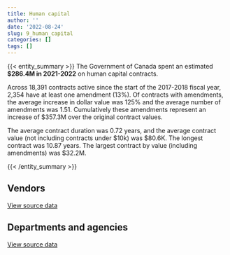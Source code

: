 ```yaml
---
title: Human capital
author: ''
date: '2022-08-24'
slug: 9_human_capital
categories: []
tags: []
---
```


<script src="/rmarkdown-libs/htmlwidgets/htmlwidgets.js"></script>
<link href="/rmarkdown-libs/datatables-css/datatables-crosstalk.css" rel="stylesheet" />
<script src="/rmarkdown-libs/datatables-binding/datatables.js"></script>
<script src="/rmarkdown-libs/jquery/jquery-3.6.0.min.js"></script>
<link href="/rmarkdown-libs/dt-core-bootstrap/css/dataTables.bootstrap.min.css" rel="stylesheet" />
<link href="/rmarkdown-libs/dt-core-bootstrap/css/dataTables.bootstrap.extra.css" rel="stylesheet" />
<script src="/rmarkdown-libs/dt-core-bootstrap/js/jquery.dataTables.min.js"></script>
<script src="/rmarkdown-libs/dt-core-bootstrap/js/dataTables.bootstrap.min.js"></script>
<link href="/rmarkdown-libs/crosstalk/css/crosstalk.min.css" rel="stylesheet" />
<script src="/rmarkdown-libs/crosstalk/js/crosstalk.min.js"></script>
<script src="/rmarkdown-libs/htmlwidgets/htmlwidgets.js"></script>
<link href="/rmarkdown-libs/datatables-css/datatables-crosstalk.css" rel="stylesheet" />
<script src="/rmarkdown-libs/datatables-binding/datatables.js"></script>
<script src="/rmarkdown-libs/jquery/jquery-3.6.0.min.js"></script>
<link href="/rmarkdown-libs/dt-core-bootstrap/css/dataTables.bootstrap.min.css" rel="stylesheet" />
<link href="/rmarkdown-libs/dt-core-bootstrap/css/dataTables.bootstrap.extra.css" rel="stylesheet" />
<script src="/rmarkdown-libs/dt-core-bootstrap/js/jquery.dataTables.min.js"></script>
<script src="/rmarkdown-libs/dt-core-bootstrap/js/dataTables.bootstrap.min.js"></script>
<link href="/rmarkdown-libs/crosstalk/css/crosstalk.min.css" rel="stylesheet" />
<script src="/rmarkdown-libs/crosstalk/js/crosstalk.min.js"></script>

{{< entity_summary >}}
The Government of Canada spent an estimated **\$286.4M in 2021-2022** on human capital contracts.

Across 18,391 contracts active since the start of the 2017-2018 fiscal year, 2,354 have at least one amendment (13%). Of contracts with amendments, the average increase in dollar value was 125% and the average number of amendments was 1.51. Cumulatively these amendments represent an increase of \$357.3M over the original contract values.

The average contract duration was 0.72 years, and the average contract value (not including contracts under \$10k) was \$80.6K. The longest contract was 10.87 years. The largest contract by value (including amendments) was \$32.2M.

{{< /entity_summary >}}

## Vendors

<div id="htmlwidget-1" style="width:100%;height:auto;" class="datatables html-widget"></div>
<script type="application/json" data-for="htmlwidget-1">{"x":{"style":"bootstrap","filter":"none","vertical":false,"data":[["<a href=\"/vendors/4plan_consulting/\">4PLAN CONSULTING<\/a>","<a href=\"/vendors/529040_ontario_and_880382/\">529040 ONTARIO AND 880382<\/a>","<a href=\"/vendors/73719_newfoundland_labrador/\">73719 NEWFOUNDLAND LABRADOR<\/a>","<a href=\"/vendors/abb/\">ABB<\/a>","<a href=\"/vendors/abco_industries/\">ABCO INDUSTRIES<\/a>","<a href=\"/vendors/accenture/\">ACCENTURE<\/a>","<a href=\"/vendors/acosys_consulting_services/\">ACOSYS CONSULTING SERVICES<\/a>","<a href=\"/vendors/adga_group/\">ADGA GROUP<\/a>","<a href=\"/vendors/adobe/\">ADOBE<\/a>","<a href=\"/vendors/adp_canada_compagnie_adp_canada/\">ADP CANADA COMPAGNIE ADP CANADA<\/a>","<a href=\"/vendors/advanced_chippewa_technologies/\">ADVANCED CHIPPEWA TECHNOLOGIES<\/a>","<a href=\"/vendors/agilent/\">AGILENT<\/a>","<a href=\"/vendors/altis_human_resources/\">ALTIS HUMAN RESOURCES<\/a>","<a href=\"/vendors/amazon/\">AMAZON<\/a>","<a href=\"/vendors/amec_foster_wheeler_americas/\">AMEC FOSTER WHEELER AMERICAS<\/a>","<a href=\"/vendors/american_bureau_of_shipping/\">AMERICAN BUREAU OF SHIPPING<\/a>","<a href=\"/vendors/aon_reed_stenhouse/\">AON REED STENHOUSE<\/a>","<a href=\"/vendors/applied_electonics/\">APPLIED ELECTONICS<\/a>","<a href=\"/vendors/aqua_lung_canada/\">AQUA LUNG CANADA<\/a>","<a href=\"/vendors/artemp_personnel_services/\">ARTEMP PERSONNEL SERVICES<\/a>","<a href=\"/vendors/atco/\">ATCO<\/a>","<a href=\"/vendors/avi_spl_canada/\">AVI SPL CANADA<\/a>","<a href=\"/vendors/bae_systems/\">BAE SYSTEMS<\/a>","<a href=\"/vendors/banfield_seguin/\">BANFIELD SEGUIN<\/a>","<a href=\"/vendors/bdo_canada/\">BDO CANADA<\/a>","<a href=\"/vendors/bell_canada/\">BELL CANADA<\/a>","<a href=\"/vendors/bell_textron/\">BELL TEXTRON<\/a>","<a href=\"/vendors/black_mcdonald/\">BLACK MCDONALD<\/a>","<a href=\"/vendors/bluedot/\">BLUEDOT<\/a>","<a href=\"/vendors/bluedrop_training_simulation/\">BLUEDROP TRAINING SIMULATION<\/a>","<a href=\"/vendors/bmc_software_canada/\">BMC SOFTWARE CANADA<\/a>","<a href=\"/vendors/bmt_fleet_technology/\">BMT FLEET TECHNOLOGY<\/a>","<a href=\"/vendors/c_core/\">C CORE<\/a>","<a href=\"/vendors/ca/\">CA<\/a>","<a href=\"/vendors/cache_computer_consulting/\">CACHE COMPUTER CONSULTING<\/a>","<a href=\"/vendors/cae/\">CAE<\/a>","<a href=\"/vendors/calian/\">CALIAN<\/a>","<a href=\"/vendors/campbell_scientific_canada/\">CAMPBELL SCIENTIFIC CANADA<\/a>","<a href=\"/vendors/canada_post/\">CANADA POST<\/a>","<a href=\"/vendors/canadian_bureau_for_international_education/\">CANADIAN BUREAU FOR INTERNATIONAL EDUCATION<\/a>","<a href=\"/vendors/canadian_corps_of_commissionaires/\">CANADIAN CORPS OF COMMISSIONAIRES<\/a>","<a href=\"/vendors/canadian_helicopters/\">CANADIAN HELICOPTERS<\/a>","<a href=\"/vendors/canadian_red_cross/\">CANADIAN RED CROSS<\/a>","<a href=\"/vendors/canadian_standards_association/\">CANADIAN STANDARDS ASSOCIATION<\/a>","<a href=\"/vendors/cansel_survey_equipment/\">CANSEL SURVEY EQUIPMENT<\/a>","<a href=\"/vendors/carahsoft_technology/\">CARAHSOFT TECHNOLOGY<\/a>","<a href=\"/vendors/carleton_university/\">CARLETON UNIVERSITY<\/a>","<a href=\"/vendors/cbci_telecom/\">CBCI TELECOM<\/a>","<a href=\"/vendors/cdw_canada/\">CDW CANADA<\/a>","<a href=\"/vendors/cedrom_sni/\">CEDROM SNI<\/a>","<a href=\"/vendors/cgi/\">CGI<\/a>","<a href=\"/vendors/charron_human_resources/\">CHARRON HUMAN RESOURCES<\/a>","<a href=\"/vendors/charter_telecom/\">CHARTER TELECOM<\/a>","<a href=\"/vendors/chu_sainte_justine/\">CHU SAINTE JUSTINE<\/a>","<a href=\"/vendors/chubb_edwards/\">CHUBB EDWARDS<\/a>","<a href=\"/vendors/cima/\">CIMA<\/a>","<a href=\"/vendors/cision_canada/\">CISION CANADA<\/a>","<a href=\"/vendors/cistel_technology/\">CISTEL TECHNOLOGY<\/a>","<a href=\"/vendors/citrix/\">CITRIX<\/a>","<a href=\"/vendors/click_networks/\">CLICK NETWORKS<\/a>","<a href=\"/vendors/closereach/\">CLOSEREACH<\/a>","<a href=\"/vendors/cnw_group/\">CNW GROUP<\/a>","<a href=\"/vendors/cofomo/\">COFOMO<\/a>","<a href=\"/vendors/colt_canada/\">COLT CANADA<\/a>","<a href=\"/vendors/commvault_systems/\">COMMVAULT SYSTEMS<\/a>","<a href=\"/vendors/conoscenti_technologies/\">CONOSCENTI TECHNOLOGIES<\/a>","<a href=\"/vendors/contract_community/\">CONTRACT COMMUNITY<\/a>","<a href=\"/vendors/convergint_technologies/\">CONVERGINT TECHNOLOGIES<\/a>","<a href=\"/vendors/cossette_communications/\">COSSETTE COMMUNICATIONS<\/a>","<a href=\"/vendors/cpcs_transcom/\">CPCS TRANSCOM<\/a>","<a href=\"/vendors/ctoms/\">CTOMS<\/a>","<a href=\"/vendors/cummins_canada/\">CUMMINS CANADA<\/a>","<a href=\"/vendors/dalhousie_university/\">DALHOUSIE UNIVERSITY<\/a>","<a href=\"/vendors/dasco_equipment/\">DASCO EQUIPMENT<\/a>","<a href=\"/vendors/dell_computer/\">DELL COMPUTER<\/a>","<a href=\"/vendors/deloitte_and_touche/\">DELOITTE AND TOUCHE<\/a>","<a href=\"/vendors/dillon_consulting/\">DILLON CONSULTING<\/a>","<a href=\"/vendors/donna_cona/\">DONNA CONA<\/a>","<a href=\"/vendors/dss_marine/\">DSS MARINE<\/a>","<a href=\"/vendors/dynamic_personnel_consultants/\">DYNAMIC PERSONNEL CONSULTANTS<\/a>","<a href=\"/vendors/eagle_professional_resources/\">EAGLE PROFESSIONAL RESOURCES<\/a>","<a href=\"/vendors/ebsco_canada/\">EBSCO CANADA<\/a>","<a href=\"/vendors/eclipsys_solutions/\">ECLIPSYS SOLUTIONS<\/a>","<a href=\"/vendors/ecole_de_langues_abce/\">ECOLE DE LANGUES ABCE<\/a>","<a href=\"/vendors/ecole_de_langues_la_cite/\">ECOLE DE LANGUES LA CITE<\/a>","<a href=\"/vendors/ekos_research_associates/\">EKOS RESEARCH ASSOCIATES<\/a>","<a href=\"/vendors/elsevier/\">ELSEVIER<\/a>","<a href=\"/vendors/emt_emergency_medical_technology/\">EMT EMERGENCY MEDICAL TECHNOLOGY<\/a>","<a href=\"/vendors/eperformance/\">EPERFORMANCE<\/a>","<a href=\"/vendors/ernst_young/\">ERNST YOUNG<\/a>","<a href=\"/vendors/esri/\">ESRI<\/a>","<a href=\"/vendors/evaluation_personnel_selection/\">EVALUATION PERSONNEL SELECTION<\/a>","<a href=\"/vendors/excel_human_resources/\">EXCEL HUMAN RESOURCES<\/a>","<a href=\"/vendors/exp_services/\">EXP SERVICES<\/a>","<a href=\"/vendors/factiva/\">FACTIVA<\/a>","<a href=\"/vendors/fast_forward_french/\">FAST FORWARD FRENCH<\/a>","<a href=\"/vendors/fast_track_staffing/\">FAST TRACK STAFFING<\/a>","<a href=\"/vendors/ference_company_consulting/\">FERENCE COMPANY CONSULTING<\/a>","<a href=\"/vendors/finning_international/\">FINNING INTERNATIONAL<\/a>","<a href=\"/vendors/first_air/\">FIRST AIR<\/a>","<a href=\"/vendors/flightsafety_canada/\">FLIGHTSAFETY CANADA<\/a>","<a href=\"/vendors/fmc_professionals/\">FMC PROFESSIONALS<\/a>","<a href=\"/vendors/forrest_green_consulting/\">FORREST GREEN CONSULTING<\/a>","<a href=\"/vendors/forrester_research/\">FORRESTER RESEARCH<\/a>","<a href=\"/vendors/frequentis_canada/\">FREQUENTIS CANADA<\/a>","<a href=\"/vendors/gartner/\">GARTNER<\/a>","<a href=\"/vendors/gc_strategies/\">GC STRATEGIES<\/a>","<a href=\"/vendors/general_electric_canada/\">GENERAL ELECTRIC CANADA<\/a>","<a href=\"/vendors/genome_quebec/\">GENOME QUEBEC<\/a>","<a href=\"/vendors/ghd/\">GHD<\/a>","<a href=\"/vendors/glencairn_educational_services/\">GLENCAIRN EDUCATIONAL SERVICES<\/a>","<a href=\"/vendors/global_knowledge/\">GLOBAL KNOWLEDGE<\/a>","<a href=\"/vendors/golder_associates/\">GOLDER ASSOCIATES<\/a>","<a href=\"/vendors/graybridge_international_consulting/\">GRAYBRIDGE INTERNATIONAL CONSULTING<\/a>","<a href=\"/vendors/hawboldt_industries/\">HAWBOLDT INDUSTRIES<\/a>","<a href=\"/vendors/hemmera_envirochem/\">HEMMERA ENVIROCHEM<\/a>","<a href=\"/vendors/hercules_slr/\">HERCULES SLR<\/a>","<a href=\"/vendors/holland_college/\">HOLLAND COLLEGE<\/a>","<a href=\"/vendors/horizant/\">HORIZANT<\/a>","<a href=\"/vendors/hypertec/\">HYPERTEC<\/a>","<a href=\"/vendors/ibiska_telecom/\">IBISKA TELECOM<\/a>","<a href=\"/vendors/ibm_canada/\">IBM CANADA<\/a>","<a href=\"/vendors/ihs_global/\">IHS GLOBAL<\/a>","<a href=\"/vendors/iic_technologies/\">IIC TECHNOLOGIES<\/a>","<a href=\"/vendors/illumina_canada/\">ILLUMINA CANADA<\/a>","<a href=\"/vendors/imtech_marine_canada/\">IMTECH MARINE CANADA<\/a>","<a href=\"/vendors/info_tech_research_group/\">INFO TECH RESEARCH GROUP<\/a>","<a href=\"/vendors/innovasea_marine_systems_canada/\">INNOVASEA MARINE SYSTEMS CANADA<\/a>","<a href=\"/vendors/insa/\">INSA<\/a>","<a href=\"/vendors/instrux_media/\">INSTRUX MEDIA<\/a>","<a href=\"/vendors/ipsos/\">IPSOS<\/a>","<a href=\"/vendors/ipss/\">IPSS<\/a>","<a href=\"/vendors/it_net_consultants/\">IT NET CONSULTANTS<\/a>","<a href=\"/vendors/itex/\">ITEX<\/a>","<a href=\"/vendors/jankel_tactical_systems/\">JANKEL TACTICAL SYSTEMS<\/a>","<a href=\"/vendors/jasco_applied_sciences_canada/\">JASCO APPLIED SCIENCES CANADA<\/a>","<a href=\"/vendors/john_howard_society/\">JOHN HOWARD SOCIETY<\/a>","<a href=\"/vendors/john_wiley_sons/\">JOHN WILEY SONS<\/a>","<a href=\"/vendors/jones_lang_lasalle/\">JONES LANG LASALLE<\/a>","<a href=\"/vendors/keysight_technologies_canada/\">KEYSIGHT TECHNOLOGIES CANADA<\/a>","<a href=\"/vendors/kf_aerospace/\">KF AEROSPACE<\/a>","<a href=\"/vendors/kongsberg/\">KONGSBERG<\/a>","<a href=\"/vendors/kpmg/\">KPMG<\/a>","<a href=\"/vendors/l3harris/\">L3HARRIS<\/a>","<a href=\"/vendors/language_research_development_group/\">LANGUAGE RESEARCH DEVELOPMENT GROUP<\/a>","<a href=\"/vendors/lansdowne_technologies/\">LANSDOWNE TECHNOLOGIES<\/a>","<a href=\"/vendors/laurentian_technologies/\">LAURENTIAN TECHNOLOGIES<\/a>","<a href=\"/vendors/levitt_safety/\">LEVITT SAFETY<\/a>","<a href=\"/vendors/lexisnexis_canada/\">LEXISNEXIS CANADA<\/a>","<a href=\"/vendors/lifespeak/\">LIFESPEAK<\/a>","<a href=\"/vendors/lowe_martin_company/\">LOWE MARTIN COMPANY<\/a>","<a href=\"/vendors/lumina_it/\">LUMINA IT<\/a>","<a href=\"/vendors/m_d_charlton/\">M D CHARLTON<\/a>","<a href=\"/vendors/macdonald_dettwiler_and_associates/\">MACDONALD DETTWILER AND ASSOCIATES<\/a>","<a href=\"/vendors/makwa_resourcing/\">MAKWA RESOURCING<\/a>","<a href=\"/vendors/manpower_services_canada/\">MANPOWER SERVICES CANADA<\/a>","<a href=\"/vendors/manulife/\">MANULIFE<\/a>","<a href=\"/vendors/maplesoft_consulting/\">MAPLESOFT CONSULTING<\/a>","<a href=\"/vendors/maxsys_staffing_and_consulting/\">MAXSYS STAFFING AND CONSULTING<\/a>","<a href=\"/vendors/mcelhanney_associates/\">MCELHANNEY ASSOCIATES<\/a>","<a href=\"/vendors/medavie/\">MEDAVIE<\/a>","<a href=\"/vendors/media_q/\">MEDIA Q<\/a>","<a href=\"/vendors/micro_focus_canada/\">MICRO FOCUS CANADA<\/a>","<a href=\"/vendors/microsoft_canada/\">MICROSOFT CANADA<\/a>","<a href=\"/vendors/millbrook_tactical/\">MILLBROOK TACTICAL<\/a>","<a href=\"/vendors/mindwire_systems/\">MINDWIRE SYSTEMS<\/a>","<a href=\"/vendors/mishkumi_technologies/\">MISHKUMI TECHNOLOGIES<\/a>","<a href=\"/vendors/mnp/\">MNP<\/a>","<a href=\"/vendors/mobility_lab/\">MOBILITY LAB<\/a>","<a href=\"/vendors/morneau_shepell/\">MORNEAU SHEPELL<\/a>","<a href=\"/vendors/morrison_hershfield/\">MORRISON HERSHFIELD<\/a>","<a href=\"/vendors/motorola_solutions_canada/\">MOTOROLA SOLUTIONS CANADA<\/a>","<a href=\"/vendors/national_test_pilot_school/\">NATIONAL TEST PILOT SCHOOL<\/a>","<a href=\"/vendors/nav_canada/\">NAV CANADA<\/a>","<a href=\"/vendors/newfound_recruiting/\">NEWFOUND RECRUITING<\/a>","<a href=\"/vendors/nisha_techonologies/\">NISHA TECHONOLOGIES<\/a>","<a href=\"/vendors/nova_scotia_power/\">NOVA SCOTIA POWER<\/a>","<a href=\"/vendors/nuix_north_america/\">NUIX NORTH AMERICA<\/a>","<a href=\"/vendors/onx_enterprise_solutions/\">ONX ENTERPRISE SOLUTIONS<\/a>","<a href=\"/vendors/openframe_technologies/\">OPENFRAME TECHNOLOGIES<\/a>","<a href=\"/vendors/opentext/\">OPENTEXT<\/a>","<a href=\"/vendors/oproma/\">OPROMA<\/a>","<a href=\"/vendors/oracle_canada/\">ORACLE CANADA<\/a>","<a href=\"/vendors/orangutech/\">ORANGUTECH<\/a>","<a href=\"/vendors/oxford_economics_usa/\">OXFORD ECONOMICS USA<\/a>","<a href=\"/vendors/pitney_bowes/\">PITNEY BOWES<\/a>","<a href=\"/vendors/pleiad_canada/\">PLEIAD CANADA<\/a>","<a href=\"/vendors/pmg_technologies/\">PMG TECHNOLOGIES<\/a>","<a href=\"/vendors/portage_personnel/\">PORTAGE PERSONNEL<\/a>","<a href=\"/vendors/postmedia_network/\">POSTMEDIA NETWORK<\/a>","<a href=\"/vendors/pra/\">PRA<\/a>","<a href=\"/vendors/pricewaterhouse_coopers/\">PRICEWATERHOUSE COOPERS<\/a>","<a href=\"/vendors/primex_project_management/\">PRIMEX PROJECT MANAGEMENT<\/a>","<a href=\"/vendors/promaxis/\">PROMAXIS<\/a>","<a href=\"/vendors/proquest/\">PROQUEST<\/a>","<a href=\"/vendors/prosci_canada/\">PROSCI CANADA<\/a>","<a href=\"/vendors/protak_consulting_group/\">PROTAK CONSULTING GROUP<\/a>","<a href=\"/vendors/purelogic/\">PURELOGIC<\/a>","<a href=\"/vendors/purespirit_solutions/\">PURESPIRIT SOLUTIONS<\/a>","<a href=\"/vendors/qiagen/\">QIAGEN<\/a>","<a href=\"/vendors/qmr/\">QMR<\/a>","<a href=\"/vendors/quantum_management_services/\">QUANTUM MANAGEMENT SERVICES<\/a>","<a href=\"/vendors/queen_s_university/\">QUEEN S UNIVERSITY<\/a>","<a href=\"/vendors/r_r_international_translation/\">R R INTERNATIONAL TRANSLATION<\/a>","<a href=\"/vendors/racerocks_3d/\">RACEROCKS 3D<\/a>","<a href=\"/vendors/randstad/\">RANDSTAD<\/a>","<a href=\"/vendors/raymond_chabot_grant_thornton/\">RAYMOND CHABOT GRANT THORNTON<\/a>","<a href=\"/vendors/raytheon/\">RAYTHEON<\/a>","<a href=\"/vendors/reparations_navales_et_industrielles_ocean/\">REPARATIONS NAVALES ET INDUSTRIELLES OCEAN<\/a>","<a href=\"/vendors/rhea/\">RHEA<\/a>","<a href=\"/vendors/rockwell_collins_canada/\">ROCKWELL COLLINS CANADA<\/a>","<a href=\"/vendors/rosborough_boats/\">ROSBOROUGH BOATS<\/a>","<a href=\"/vendors/s_p_global_market_intelligence/\">S P GLOBAL MARKET INTELLIGENCE<\/a>","<a href=\"/vendors/saab/\">SAAB<\/a>","<a href=\"/vendors/saba_software/\">SABA SOFTWARE<\/a>","<a href=\"/vendors/salesforce_canada/\">SALESFORCE CANADA<\/a>","<a href=\"/vendors/samson_and_associates/\">SAMSON AND ASSOCIATES<\/a>","<a href=\"/vendors/sap/\">SAP<\/a>","<a href=\"/vendors/sas_institute/\">SAS INSTITUTE<\/a>","<a href=\"/vendors/scalar_decisions/\">SCALAR DECISIONS<\/a>","<a href=\"/vendors/sdl_international_canada/\">SDL INTERNATIONAL CANADA<\/a>","<a href=\"/vendors/securekey_technologies/\">SECUREKEY TECHNOLOGIES<\/a>","<a href=\"/vendors/si_systems/\">SI SYSTEMS<\/a>","<a href=\"/vendors/siemens/\">SIEMENS<\/a>","<a href=\"/vendors/simplex_grinnell/\">SIMPLEX GRINNELL<\/a>","<a href=\"/vendors/skillsoft_canada/\">SKILLSOFT CANADA<\/a>","<a href=\"/vendors/smiths_detection/\">SMITHS DETECTION<\/a>","<a href=\"/vendors/snc_lavalin/\">SNC LAVALIN<\/a>","<a href=\"/vendors/softchoice/\">SOFTCHOICE<\/a>","<a href=\"/vendors/softsim_technologies/\">SOFTSIM TECHNOLOGIES<\/a>","<a href=\"/vendors/st_john_ambulance/\">ST JOHN AMBULANCE<\/a>","<a href=\"/vendors/st_joseph_print_group/\">ST JOSEPH PRINT GROUP<\/a>","<a href=\"/vendors/st_leonards_house_windsor/\">ST LEONARDS HOUSE WINDSOR<\/a>","<a href=\"/vendors/stantec/\">STANTEC<\/a>","<a href=\"/vendors/stops_tactical_training/\">STOPS TACTICAL TRAINING<\/a>","<a href=\"/vendors/stratos/\">STRATOS<\/a>","<a href=\"/vendors/synersolutions_technologies/\">SYNERSOLUTIONS TECHNOLOGIES<\/a>","<a href=\"/vendors/systematix_solutions/\">SYSTEMATIX SOLUTIONS<\/a>","<a href=\"/vendors/tag_hr/\">TAG HR<\/a>","<a href=\"/vendors/teksystems_canada/\">TEKSYSTEMS CANADA<\/a>","<a href=\"/vendors/teledyne/\">TELEDYNE<\/a>","<a href=\"/vendors/telus_canada/\">TELUS CANADA<\/a>","<a href=\"/vendors/tenaquip/\">TENAQUIP<\/a>","<a href=\"/vendors/teramach_technologies/\">TERAMACH TECHNOLOGIES<\/a>","<a href=\"/vendors/tes_contract_services/\">TES CONTRACT SERVICES<\/a>","<a href=\"/vendors/testforce_systems/\">TESTFORCE SYSTEMS<\/a>","<a href=\"/vendors/thales/\">THALES<\/a>","<a href=\"/vendors/the_aim_group/\">THE AIM GROUP<\/a>","<a href=\"/vendors/the_boeing_company/\">THE BOEING COMPANY<\/a>","<a href=\"/vendors/the_halifax_computer_consulting_group/\">THE HALIFAX COMPUTER CONSULTING GROUP<\/a>","<a href=\"/vendors/the_it_broker/\">THE IT BROKER<\/a>","<a href=\"/vendors/the_right_door_consulting/\">THE RIGHT DOOR CONSULTING<\/a>","<a href=\"/vendors/the_vcan_group/\">THE VCAN GROUP<\/a>","<a href=\"/vendors/thermo_fisher_scientific/\">THERMO FISHER SCIENTIFIC<\/a>","<a href=\"/vendors/think_on/\">THINK ON<\/a>","<a href=\"/vendors/thomas_schmidt/\">THOMAS SCHMIDT<\/a>","<a href=\"/vendors/thomson_reuters/\">THOMSON REUTERS<\/a>","<a href=\"/vendors/topflight_elite_training_and_charter_services/\">TOPFLIGHT ELITE TRAINING AND CHARTER SERVICES<\/a>","<a href=\"/vendors/toromont/\">TOROMONT<\/a>","<a href=\"/vendors/tpg_technology_consultants/\">TPG TECHNOLOGY CONSULTANTS<\/a>","<a href=\"/vendors/tundra_technical_solutions/\">TUNDRA TECHNICAL SOLUTIONS<\/a>","<a href=\"/vendors/ultra_electronics/\">ULTRA ELECTRONICS<\/a>","<a href=\"/vendors/united_rentals_of_canada/\">UNITED RENTALS OF CANADA<\/a>","<a href=\"/vendors/united_states_department_of_the_air_force/\">UNITED STATES DEPARTMENT OF THE AIR FORCE<\/a>","<a href=\"/vendors/united_states_department_of_the_navy/\">UNITED STATES DEPARTMENT OF THE NAVY<\/a>","<a href=\"/vendors/universite_laval/\">UNIVERSITE LAVAL<\/a>","<a href=\"/vendors/university_of_alberta/\">UNIVERSITY OF ALBERTA<\/a>","<a href=\"/vendors/university_of_british_columbia/\">UNIVERSITY OF BRITISH COLUMBIA<\/a>","<a href=\"/vendors/university_of_calgary/\">UNIVERSITY OF CALGARY<\/a>","<a href=\"/vendors/university_of_guelph/\">UNIVERSITY OF GUELPH<\/a>","<a href=\"/vendors/university_of_new_brunswick/\">UNIVERSITY OF NEW BRUNSWICK<\/a>","<a href=\"/vendors/university_of_ottawa/\">UNIVERSITY OF OTTAWA<\/a>","<a href=\"/vendors/university_of_regina/\">UNIVERSITY OF REGINA<\/a>","<a href=\"/vendors/university_of_saskatchewan/\">UNIVERSITY OF SASKATCHEWAN<\/a>","<a href=\"/vendors/university_of_toronto/\">UNIVERSITY OF TORONTO<\/a>","<a href=\"/vendors/university_of_western_ontario/\">UNIVERSITY OF WESTERN ONTARIO<\/a>","<a href=\"/vendors/vaisala_canada/\">VAISALA CANADA<\/a>","<a href=\"/vendors/valcom_consulting/\">VALCOM CONSULTING<\/a>","<a href=\"/vendors/veritaaq_technology_house/\">VERITAAQ TECHNOLOGY HOUSE<\/a>","<a href=\"/vendors/vfa_canada/\">VFA CANADA<\/a>","<a href=\"/vendors/via_travail/\">VIA TRAVAIL<\/a>","<a href=\"/vendors/vmware/\">VMWARE<\/a>","<a href=\"/vendors/wajax/\">WAJAX<\/a>","<a href=\"/vendors/wartsila/\">WARTSILA<\/a>","<a href=\"/vendors/waters/\">WATERS<\/a>","<a href=\"/vendors/wolters_kluwer/\">WOLTERS KLUWER<\/a>","<a href=\"/vendors/wood_canada/\">WOOD CANADA<\/a>","<a href=\"/vendors/workdynamics_technologies/\">WORKDYNAMICS TECHNOLOGIES<\/a>","<a href=\"/vendors/wpp_group_canada_communications/\">WPP GROUP CANADA COMMUNICATIONS<\/a>","<a href=\"/vendors/xerox/\">XEROX<\/a>","<a href=\"/vendors/zernam_enterprise/\">ZERNAM ENTERPRISE<\/a>"],[null,null,null,null,null,24860,null,null,11299.72,3797170.66,null,244598.89,190512.85,null,12820.39,3322.98,9469.95,null,18028.64,342272.08,null,null,null,24973,378392.1,null,4427,26572,null,null,22350.18,159331.98,null,null,49910.65,1616609.87,1028217.89,23665.29,34065.02,26669.7,null,221699.83,7699.07,67458.46,7320.39,65836.44,88078.95,6543.5,null,469235.65,28135.61,23603.7,null,null,6025.59,null,41274.77,null,null,47108.29,21021.39,58859.44,null,null,15176.7,null,5239.95,null,null,116697.63,442244.93,25000,115185.2,15750,63701.19,974882.12,null,24012.5,18400,621849.86,null,1672970.17,1424.94,1947481.29,3142383.77,58417.12,1631489.28,1555479.87,108732.86,827668.85,56749.87,null,286231.62,39971.06,1587052.39,1439870.77,155528.89,null,null,21000,4371961.42,null,1505509.07,164886.63,466660.53,8245446.07,24860,null,null,11497.5,3094184.16,2315768.19,null,13255262.44,null,null,null,null,10452.5,null,5105362.16,110602.04,764087.02,17841.24,62250.55,19303.43,916058.65,null,null,434865.36,null,68793.26,null,13058.12,null,44635,76155.66,45576.5,null,10002.76,null,40796.28,79635.85,null,4326364.57,3985.66,null,18713.46,284926.9,null,null,6177.94,68921.27,10848,null,null,2095618.83,null,52100.4,null,3475290.25,152550,null,null,26091.1,37966.52,16407.6,null,null,398162.82,null,50708.66,7297533.85,null,null,11625.35,219162.17,null,null,22207.45,null,266080.78,null,null,268690.37,11300,29124.64,1901247.6,null,10169.01,23673.5,679289.46,147989.37,24245.62,304204.06,1707669.06,null,27207.98,null,64025.5,219515.22,7993.32,1106840.94,null,2125891.95,137963.96,null,7471.03,null,null,56474.19,null,1111870.76,null,851105.44,null,76640.45,null,745682.22,62492.7,null,null,45875.03,23575,2902.28,13995.49,25515.4,null,null,22416.16,44908.03,null,null,111417.34,null,22436.17,33370.95,null,72176.48,1051718.18,51383.25,190532.55,null,77194.93,null,null,56975.57,null,420288.77,null,null,45967.41,108442.73,null,null,23569.88,1726103.24,null,54138.3,744422.87,235986.5,null,7655.28,440679.59,316225.45,105381.15,310423.16,73560.86,221737.32,null,null,408663.24,52244,null,48766.7,112204.61,34896.51,246818.31,744422.87,null,323655.96,20327.46,null,65379.9,29998.51,1178160.69,null,null,14371.88,null,null],[49042,3702776.32,15688.14,null,null,null,null,null,33628.8,3807573.87,80760.17,36554.71,203526.88,null,5374.03,15592.45,null,35643.68,2311.36,213112.28,257551.16,null,null,null,277060.32,null,65333.83,null,null,2506679.07,null,159768.51,39889,null,11526,1657458.4,1370457.68,null,32597.79,16453,null,200404.48,3860.08,18484.48,7340.45,163023.56,73062.68,10658.52,58313.5,684964.22,9466.2,75767.68,null,null,5477.81,null,45433.29,null,null,1086.74,24408,31798.2,null,13800,null,null,16889.66,10735,null,null,365377.98,null,31435.93,65499.49,91701.67,691571.36,null,null,null,31333.11,6027297.02,3455395.69,35826.96,2540912.79,3696777.66,18677.33,2427056.74,1559741.45,52351.9,848078.98,141135.12,null,670043.27,null,1695204.58,1993574.79,223880.18,40768.63,33335,15000,889302.5,25150.78,1509633.76,1061167.95,null,9159415.86,null,31279.98,16426.6,null,1456162.75,2765630.13,null,13987178.55,28278.05,29000,null,null,10452.5,15774.8,8845567.84,431082.05,862131.63,215250.28,48246.24,37383.45,835036.15,null,988098.53,465531.39,24998.99,81925,null,null,null,null,67343.31,280255.67,null,null,18553.5,349762.69,310413.07,101324.3,6003172.29,null,null,37221.89,378714.44,17159.87,null,90627.87,66429.62,154528.73,null,null,null,3702776.32,78472.2,24990,3523424.46,84750,10461.24,21015.96,26162.58,51104.8,null,17797.5,7256.9,10706.75,null,71116.17,258832.34,null,null,null,219762.62,26800.9,20240,62091.34,13892.22,266607.91,10147.4,22995,23488.72,14655.65,25651.43,null,11306.92,10183.06,null,184942.75,172079.52,119945.05,559953.79,2062521.59,39747.75,53965.99,null,111854.55,210874.57,null,2073944.85,null,2903225.81,125728.32,null,113933.16,2197.09,null,null,null,1202638.61,11295.21,853437.24,null,3862.03,35759.5,26608.77,14896.01,12315.29,13268.39,174684.91,null,5010.54,80705.22,null,null,172586.78,null,50244.12,null,24998.99,92745.67,null,15198.5,null,null,134778.54,8029520.38,84187.04,73881.88,null,null,85607.92,null,48629.16,34207.3,646326.43,39324,null,186140.98,140300.36,null,696825.02,null,1813239.39,513139.31,70308.15,1609287.63,236633.04,null,11748.72,441886.93,317091.82,250199.71,104315.52,94495.9,265067.34,24921,null,1132080.83,51647.21,14950,163087.15,347224.95,11256,247494.53,1224789.91,26088.44,508037.69,null,null,null,49436.19,1213343.54,null,null,null,3408.18,53755],[null,3785751.7,28207.74,null,null,24860,null,10429.29,null,3797170.66,83537.55,null,257316.97,4689794.46,null,null,null,141885.6,null,252581.53,174069.06,null,67460.29,null,298839.19,362299.98,null,null,48968.74,3363742.13,67305.71,159331.98,null,10.58,null,1599944.99,820180.45,24798.29,43134.06,20000,25001.42,199856.93,null,23513.67,null,10970.84,35021.82,25613.03,247564.08,180129.89,37534.25,14928.62,null,127202.49,null,null,139296.07,null,11087.96,23908.27,56952,46520.64,217692.05,null,null,null,27685,null,12430,null,174956.67,null,44575,67500.84,106591.63,404287.87,84765.32,19453.02,null,null,6204805.49,2720716.68,null,1236226.87,2869202.84,null,4463065.6,1555479.87,null,811192.8,10069.17,45677.75,272965.74,null,1406294.03,1648801.07,47733.44,27031.37,null,null,863993.23,null,1505509.07,794348.06,null,20753715.73,null,null,null,null,1452184.16,1177523.85,3943.41,14414024.81,560847.99,94420.81,42000,null,null,null,8615237.14,158518.27,106044.61,468825.84,null,null,1102438.41,null,1010240.8,460515.74,null,17470.57,null,null,null,20475,39972.57,1006470.92,24776.57,43391.46,null,null,817545.88,null,5883396.59,8240.1,null,22547.44,385619.76,22530.04,null,83943.16,null,32787.27,null,97654.88,null,3785751.7,26157.4,null,3513797.62,null,2078.62,101843.66,16853.44,39190.54,null,null,29306.69,27714.37,null,null,null,3880.72,null,32038.89,219162.17,null,null,47049.63,47301.8,266408.01,2095.8,null,321286.59,10084.35,105473.19,null,47443.61,65304.66,null,11686.23,171609.35,78261.66,477455.89,3584296.06,null,24999.99,null,18949.86,236518.28,null,2996540.19,null,null,125384.8,null,null,12659.43,null,null,null,1204913.93,null,851105.44,null,29367.48,42921.9,415267.18,10083.62,20619.61,65831.61,10379.94,null,4996.85,27683.88,null,11582.5,22258.02,null,54586.28,null,null,115882.08,48850.2,34390.14,null,14333.33,null,7872090.75,95665.76,15014.18,24808.02,null,99196.48,null,24999.89,59903.59,null,null,null,57122.21,21508.71,null,2794957.5,null,1408209.69,2971036.01,8030.56,1594634.24,51076.53,null,null,440679.59,316225.45,299657.38,122692.07,73187.17,726340.05,null,39700,1258431.18,52239.05,58178.08,302698.86,208324.81,null,625123.04,1110337.22,24874.56,442588.18,null,1397.65,null,null,1194621.09,null,null,null,4641.74,null],[null,3785751.7,12596.88,12893.3,31544.5,24860,52441.42,30453.52,null,3797170.66,null,43952.3,592829.58,14211157.74,null,null,null,null,27720,29498.75,null,9734.05,null,null,259985.63,null,33674,null,107432.45,866278.8,null,39723.86,null,3863.14,null,1767032.85,1541811.75,33640.77,60068.35,null,67596.43,3285.32,null,38939.56,null,471565.52,33391.5,19159.15,null,242316.81,12465.75,13831.2,264478.08,127202.49,null,38605.74,381135.98,27147.53,24727.12,null,49693.81,152658.29,387598.04,null,null,48307.5,null,null,null,null,163067.96,null,287296.85,null,65722.23,386751.74,null,7340.76,null,null,6182688.5,2689980.37,null,1847816.69,2715983.86,null,3392609.33,1363708.38,null,5631155.24,60121.36,78802.82,106041.17,null,1347118.4,2916868.32,126642.78,null,null,null,821021.56,null,1505509.07,1235657.86,null,16536086.59,null,null,null,null,1205465,1128475.4,15392.02,15536184.2,null,69391,10350,19985.61,null,null,7448441.76,238137.03,30321.12,148018.77,null,null,1313099.03,22770,1010240.8,434865.36,null,22030.49,38900.25,null,623148.05,null,28676.62,1848094.26,29579.66,null,null,null,865271.45,null,7521366.46,15113.75,1639.04,15173.1,564532.54,22530.04,74707.5,57114,null,128479.26,34727,null,null,3785751.7,18337.08,null,3787191.47,null,null,153287.35,34602.34,10096.98,null,67800,null,42351.52,58336.25,148214.24,null,27332.26,34271,null,219162.17,null,null,85558.03,24973,261892.7,12103.71,25425,398034.22,null,104297.76,null,27609.58,48982.86,null,1083167.99,171609.35,163333.51,459544.96,3747969.62,null,18908.69,663084.07,88593.83,250733.59,null,3477215.11,61276.25,null,129376.34,33900,null,null,27637.12,null,49108.26,1069079.13,null,851105.44,97644.99,4907.99,21976.02,239949.14,null,3510.83,null,1364876.6,null,2094.57,49628.28,23228.28,null,210921.16,133068.32,63534.5,3078.48,8823.29,179386.84,null,45039.75,null,35666.67,null,6662705.2,103944.21,null,null,21696,14132.1,9254.7,13503.02,128592.06,null,null,33617.5,92787.87,null,160316.16,2794957.5,null,1602700.95,2991763.32,18020.23,499316.01,null,19901.56,null,440679.59,316225.45,318270.96,206650.23,62880,771868.71,null,null,1475526.39,38051.31,127593.07,379547.71,214188.03,null,1056658.12,164110.89,26555,415939.99,null,3129.7,null,11507.92,1254275.48,28744.25,475125.76,null,4641.74,203232.35]],"container":"<table class=\"table table-striped table-hover row-border order-column display\">\n  <thead>\n    <tr>\n      <th>Vendor<\/th>\n      <th>2018-2019<\/th>\n      <th>2019-2020<\/th>\n      <th>2020-2021<\/th>\n      <th>2021-2022<\/th>\n    <\/tr>\n  <\/thead>\n<\/table>","options":{"order":[[4,"desc"]],"pageLength":10,"autoWidth":true,"columnDefs":[{"targets":1,"render":"function(data, type, row, meta) {\n    return type !== 'display' ? data : DTWidget.formatCurrency(data, \"$\", 2, 3, \",\", \".\", true, null);\n  }"},{"targets":2,"render":"function(data, type, row, meta) {\n    return type !== 'display' ? data : DTWidget.formatCurrency(data, \"$\", 2, 3, \",\", \".\", true, null);\n  }"},{"targets":3,"render":"function(data, type, row, meta) {\n    return type !== 'display' ? data : DTWidget.formatCurrency(data, \"$\", 2, 3, \",\", \".\", true, null);\n  }"},{"targets":4,"render":"function(data, type, row, meta) {\n    return type !== 'display' ? data : DTWidget.formatCurrency(data, \"$\", 2, 3, \",\", \".\", true, null);\n  }"},{"width":"16%","targets":[1,2,3,4]},{"className":"dt-right","targets":[1,2,3,4]}],"orderClasses":false}},"evals":["options.columnDefs.0.render","options.columnDefs.1.render","options.columnDefs.2.render","options.columnDefs.3.render"],"jsHooks":[]}</script>
<p class="text-right">
<a href="https://github.com/GoC-Spending/contracts-data/tree/main/data/out/categories/9_human_capital/summary_by_fiscal_year_by_vendor.csv" class="source-data-link btn btn-link">View source data</a>
</p>

## Departments and agencies

<div id="htmlwidget-2" style="width:100%;height:auto;" class="datatables html-widget"></div>
<script type="application/json" data-for="htmlwidget-2">{"x":{"style":"bootstrap","filter":"none","vertical":false,"data":[["<a href=\"/departments/aafc-aac/\">Agriculture and Agri-Food Canada<\/a>","<a href=\"/departments/aandc-aadnc/\">Crown-Indigenous Relations and Northern Affairs Canada<\/a>","<a href=\"/departments/acoa-apeca/\">Atlantic Canada Opportunities Agency<\/a>","<a href=\"/departments/atssc-scdata/\">Administrative Tribunals Support Service of Canada<\/a>","<a href=\"/departments/cannor/\">Canadian Northern Economic Development Agency<\/a>","<a href=\"/departments/cas-satj/\">Courts Administration Service<\/a>","<a href=\"/departments/casdo-ocena/\">Accessibility Standards Canada<\/a>","<a href=\"/departments/cbsa-asfc/\">Canada Border Services Agency<\/a>","<a href=\"/departments/ccohs-cchst/\">Canadian Centre for Occupational Health and Safety<\/a>","<a href=\"/departments/ced-dec/\">Canada Economic Development for Quebec Regions<\/a>","<a href=\"/departments/cer-rec/\">Canada Energy Regulator<\/a>","<a href=\"/departments/cfia-acia/\">Canadian Food Inspection Agency<\/a>","<a href=\"/departments/cgc-ccg/\">Canadian Grain Commission<\/a>","<a href=\"/departments/chrc-ccdp/\">Canadian Human Rights Commission<\/a>","<a href=\"/departments/cic/\">Immigration, Refugees and Citizenship Canada<\/a>","<a href=\"/departments/cics-scic/\">Canadian Intergovernmental Conference Secretariat<\/a>","<a href=\"/departments/cihr-irsc/\">Canadian Institutes of Health Research<\/a>","<a href=\"/departments/cnsc-ccsn/\">Canadian Nuclear Safety Commission<\/a>","<a href=\"/departments/cpc-cpp/\">Civilian Review and Complaints Commission for the RCMP<\/a>","<a href=\"/departments/cra-arc/\">Canada Revenue Agency<\/a>","<a href=\"/departments/crtc/\">Canadian Radio-television and Telecommunications Commission<\/a>","<a href=\"/departments/csa-asc/\">Canadian Space Agency<\/a>","<a href=\"/departments/csc-scc/\">Correctional Service of Canada<\/a>","<a href=\"/departments/csps-efpc/\">Canada School of Public Service<\/a>","<a href=\"/departments/cta-otc/\">Canadian Transportation Agency<\/a>","<a href=\"/departments/dfatd-maecd/\">Global Affairs Canada<\/a>","<a href=\"/departments/dfo-mpo/\">Fisheries and Oceans Canada<\/a>","<a href=\"/departments/dnd-mdn/\">National Defence<\/a>","<a href=\"/departments/ec/\">Environment and Climate Change Canada<\/a>","<a href=\"/departments/elections/\">Elections Canada<\/a>","<a href=\"/departments/erc-cee/\">RCMP External Review Committee<\/a>","<a href=\"/departments/esdc-edsc/\">Employment and Social Development Canada<\/a>","<a href=\"/departments/fcac-acfc/\">Financial Consumer Agency of Canada<\/a>","<a href=\"/departments/feddevontario/\">Federal Economic Development Agency for Southern Ontario<\/a>","<a href=\"/departments/fednor/\">Federal Economic Development Agency for Northern Ontario<\/a>","<a href=\"/departments/fin/\">Department of Finance Canada<\/a>","<a href=\"/departments/fintrac-canafe/\">Financial Transactions and Reports Analysis Centre of Canada<\/a>","<a href=\"/departments/fja-cmf/\">Office of the Commissioner for Federal Judicial Affairs Canada<\/a>","<a href=\"/departments/hc-sc/\">Health Canada<\/a>","<a href=\"/departments/iaac-aeic/\">Impact Assessment Agency of Canada<\/a>","<a href=\"/departments/ic/\">Innovation, Science and Economic Development Canada<\/a>","<a href=\"/departments/iic-iac/\">Invest in Canada<\/a>","<a href=\"/departments/ijc-cmi/\">International Joint Commission<\/a>","<a href=\"/departments/infc/\">Infrastructure Canada<\/a>","<a href=\"/departments/irb-cisr/\">Immigration and Refugee Board of Canada<\/a>","<a href=\"/departments/isc-sac/\">Indigenous Services Canada<\/a>","<a href=\"/departments/jus/\">Department of Justice Canada<\/a>","<a href=\"/departments/lac-bac/\">Library and Archives Canada<\/a>","<a href=\"/departments/mgerc-ceegm/\">Military Grievances External Review Committee<\/a>","<a href=\"/departments/mpcc-cppm/\">Military Police Complaints Commission of Canada<\/a>","<a href=\"/departments/nfb-onf/\">National Film Board<\/a>","<a href=\"/departments/nrc-cnrc/\">National Research Council Canada<\/a>","<a href=\"/departments/nrcan-rncan/\">Natural Resources Canada<\/a>","<a href=\"/departments/nserc-crsng/\">Natural Sciences and Engineering Research Council of Canada<\/a>","<a href=\"/departments/nsira-ossnr/\">National Security and Intelligence Review Agency<\/a>","<a href=\"/departments/oag-bvg/\">Office of the Auditor General of Canada<\/a>","<a href=\"/departments/oci-bec/\">The Correctional Investigator Canada<\/a>","<a href=\"/departments/ocl-cal/\">Office of the Commissioner of Lobbying of Canada<\/a>","<a href=\"/departments/ocol-clo/\">Office of the Commissioner of Official Languages<\/a>","<a href=\"/departments/oic-ci/\">Office of the Information Commissioner of Canada<\/a>","<a href=\"/departments/opc-cpvp/\">Office of the Privacy Commissioner of Canada<\/a>","<a href=\"/departments/osfi-bsif/\">Office of the Superintendent of Financial Institutions Canada<\/a>","<a href=\"/departments/osgg-bsgg/\">Office of the Secretary to the Governor General<\/a>","<a href=\"/departments/pbc-clcc/\">Parole Board of Canada<\/a>","<a href=\"/departments/pc/\">Parks Canada<\/a>","<a href=\"/departments/pch/\">Canadian Heritage<\/a>","<a href=\"/departments/pco-bcp/\">Privy Council Office<\/a>","<a href=\"/departments/phac-aspc/\">Public Health Agency of Canada<\/a>","<a href=\"/departments/pmprb-cepmb/\">Patented Medicine Prices Review Board Canada<\/a>","<a href=\"/departments/polar-polaire/\">Polar Knowledge Canada<\/a>","<a href=\"/departments/ppsc-sppc/\">Public Prosecution Service of Canada<\/a>","<a href=\"/departments/ps-sp/\">Public Safety Canada<\/a>","<a href=\"/departments/psc-cfp/\">Public Service Commission of Canada<\/a>","<a href=\"/departments/psic-ispc/\">Office of the Public Sector Integrity Commissioner of Canada<\/a>","<a href=\"/departments/pwgsc-tpsgc/\">Public Services and Procurement Canada<\/a>","<a href=\"/departments/rcmp-grc/\">Royal Canadian Mounted Police<\/a>","<a href=\"/departments/sirc-csars/\">Security Intelligence Review Committee<\/a>","<a href=\"/departments/ssc-spc/\">Shared Services Canada<\/a>","<a href=\"/departments/sshrc-crsh/\">Social Sciences and Humanities Research Council of Canada<\/a>","<a href=\"/departments/statcan/\">Statistics Canada<\/a>","<a href=\"/departments/swc-cfc/\">Status of Women Canada<\/a>","<a href=\"/departments/tbs-sct/\">Treasury Board of Canada Secretariat<\/a>","<a href=\"/departments/tc/\">Transport Canada<\/a>","<a href=\"/departments/tsb-bst/\">Transportation Safety Board of Canada<\/a>","<a href=\"/departments/vac-acc/\">Veterans Affairs Canada<\/a>","<a href=\"/departments/vrab-tacra/\">Veterans Review and Appeal Board<\/a>","<a href=\"/departments/wage/\">Department for Women and Gender Equality<\/a>","<a href=\"/departments/wd-deo/\">Western Economic Diversification Canada<\/a>"],[7503793.19,1039432.5,220679.3,364525.04,15120,297463.05,null,1747000.2,null,105549.65,2585556.16,1125653.78,170927.9,69977.46,1494530.78,21424.8,340631.84,1576531.53,87960.56,7591195.12,1607970.06,524651.14,7554684.85,1263956.3,225428.92,15519174.38,4606069.94,42609400.45,4553364.66,1693190.11,null,7597431.49,142146.93,193667.11,null,1306650.2,354338.08,621849.84,5921805.52,156890.09,7667915.12,null,24570,476166.5,null,888784.06,856904.01,329904.51,null,10051,43690.5,1822462.48,6218119.13,505005.87,null,930504.03,null,null,60555.88,77925.02,171518,2559448.74,36936.72,46309.42,789277.54,535605.35,1222633.4,2063007.14,1430852.24,null,113976.13,937542.99,237803.06,null,12613169.69,7123552.56,null,14801897.36,34600,3695823.97,85168.13,2076956.34,5508126.95,66898.75,200850.33,58672.88,15412.19,382866.66],[7064020.52,1464642.94,303675.21,650004.8,165413.4,404947.45,null,2719948.85,18503.75,178706.32,1358270,1275413.97,221404.02,84986.56,1773910.01,null,333694.11,2361585.75,201373.15,9218158,1226865.44,529589.97,6844476.46,1628485.5,202995.69,18893391.86,4734851.14,42753149.07,5287274.42,1334878.59,5249.66,8444321.66,315440.78,462783.86,null,1343853.61,271398.95,885731.66,5535727.55,91583.48,8739040.31,null,24375,576765.95,333879.72,1526916.18,975294.12,589783.9,21239.51,null,100527.57,1904912.04,10225048.48,620715.31,15901.95,1116005.7,null,null,27719.17,132792.92,121201.35,3284797.62,34617.6,170747.92,767205.56,746856.87,1238742.35,1530947.42,1357938.36,24921,238170.47,1100642.73,167052.27,131250.12,10016605.04,6811053.2,199000,43479339.71,13601.41,2583365.51,null,2251061.47,4943675.35,116635.59,945771.56,10490,168593.64,293571.29],[8304729.89,1266629.76,461282.24,232590.24,66627.04,362884.53,10920.07,9511261.85,null,230327.3,1221067.37,770080.4,211005.74,172290.65,2046013.56,null,357560.06,2244205.3,366557.39,10947234.66,998140.76,661704.23,4547188.31,1703614.55,196067.48,21855205.53,4651305.4,37882426.47,5535366.17,1057562.68,15864.34,11003333.23,915904.83,457947.95,null,1941716.19,48630.36,921757.85,5712272.33,110181.18,8901120.87,null,24375,379164.61,455337.23,1297661.94,1034932.81,194994.11,null,28806.8,22300.06,1504954.69,7804266.29,504275.42,360626.08,1498231.04,28250,null,19884.18,69541.95,189980.3,2710136.02,30400.46,48643.69,1173036.99,1020698.51,896615.52,3288849.8,1533873.18,null,274691.51,616127.97,155911.23,137299.6,10155285.42,5608441.92,null,45851078.93,15411.14,3138754.94,null,1784955.57,6104017.39,113876.05,638579.23,28653.07,153744.51,146428.45],[6310324.96,632782.38,597158.38,363999.19,79174.32,350318.5,101581.04,21400860.55,10680.76,270211.09,1012068.41,2143818.54,257477.67,289461.4,2734048.85,null,497885.95,2130120.25,117288.17,12704017.56,850135.24,823604.96,4513905.86,1453772.66,256123.41,23366049.07,4626966.77,43982281.06,8761576.22,408236.76,4498.76,13414557.41,866862.96,644562.45,8482.74,1875107.87,13117.35,1021189.45,10805258.4,189369.9,12826556.67,177020.74,21255.3,489875.93,895275.39,2727799.83,803576.33,77410.62,null,18217.75,125788.54,1214543.47,8368069.12,336405.45,18884.81,1550322.72,null,30899.85,42081.09,109414.2,191901.98,2835895.21,231237.41,151207.02,1403071.17,1062425.48,870890.98,4931995.11,1536195.47,39578.25,310967.76,1052184.47,276457.3,230804.16,10767896.42,6226187.89,null,40277533.84,29224.63,5673462.66,null,1425122.95,6138093.73,42214.57,641869.47,8884.43,279486.47,80536.39]],"container":"<table class=\"table table-striped table-hover row-border order-column display\">\n  <thead>\n    <tr>\n      <th>Department<\/th>\n      <th>2018-2019<\/th>\n      <th>2019-2020<\/th>\n      <th>2020-2021<\/th>\n      <th>2021-2022<\/th>\n    <\/tr>\n  <\/thead>\n<\/table>","options":{"order":[[4,"desc"]],"pageLength":10,"autoWidth":true,"columnDefs":[{"targets":1,"render":"function(data, type, row, meta) {\n    return type !== 'display' ? data : DTWidget.formatCurrency(data, \"$\", 2, 3, \",\", \".\", true, null);\n  }"},{"targets":2,"render":"function(data, type, row, meta) {\n    return type !== 'display' ? data : DTWidget.formatCurrency(data, \"$\", 2, 3, \",\", \".\", true, null);\n  }"},{"targets":3,"render":"function(data, type, row, meta) {\n    return type !== 'display' ? data : DTWidget.formatCurrency(data, \"$\", 2, 3, \",\", \".\", true, null);\n  }"},{"targets":4,"render":"function(data, type, row, meta) {\n    return type !== 'display' ? data : DTWidget.formatCurrency(data, \"$\", 2, 3, \",\", \".\", true, null);\n  }"},{"width":"16%","targets":[1,2,3,4]},{"className":"dt-right","targets":[1,2,3,4]}],"orderClasses":false}},"evals":["options.columnDefs.0.render","options.columnDefs.1.render","options.columnDefs.2.render","options.columnDefs.3.render"],"jsHooks":[]}</script>
<p class="text-right">
<a href="https://github.com/GoC-Spending/contracts-data/tree/main/data/out/categories/9_human_capital/summary_by_fiscal_year_by_department.csv" class="source-data-link btn btn-link">View source data</a>
</p>
